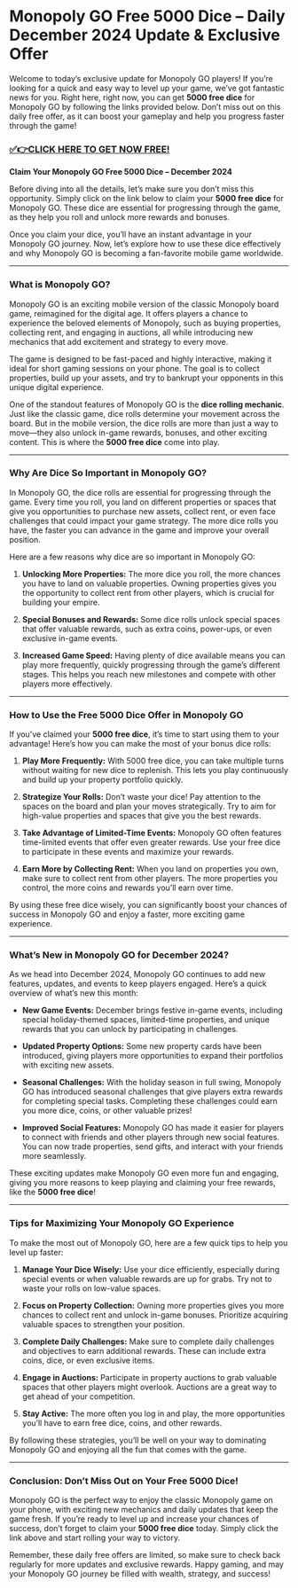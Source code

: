 # Monopoly GO Free 5000 Dice – Daily December 2024 Update & Exclusive Offer

Welcome to today’s exclusive update for Monopoly GO players! If you’re looking for a quick and easy way to level up your game, we’ve got fantastic news for you. Right here, right now, you can get **5000 free dice** for Monopoly GO by following the links provided below. Don’t miss out on this daily free offer, as it can boost your gameplay and help you progress faster through the game!

### [✅👉CLICK HERE TO GET NOW FREE!](https://freeforyou.xyz/monopoly/go/)

**Claim Your Monopoly GO Free 5000 Dice – December 2024**

Before diving into all the details, let’s make sure you don’t miss this opportunity. Simply click on the link below to claim your **5000 free dice** for Monopoly GO. These dice are essential for progressing through the game, as they help you roll and unlock more rewards and bonuses.

Once you claim your dice, you’ll have an instant advantage in your Monopoly GO journey. Now, let’s explore how to use these dice effectively and why Monopoly GO is becoming a fan-favorite mobile game worldwide.

---

### What is Monopoly GO?

Monopoly GO is an exciting mobile version of the classic Monopoly board game, reimagined for the digital age. It offers players a chance to experience the beloved elements of Monopoly, such as buying properties, collecting rent, and engaging in auctions, all while introducing new mechanics that add excitement and strategy to every move.

The game is designed to be fast-paced and highly interactive, making it ideal for short gaming sessions on your phone. The goal is to collect properties, build up your assets, and try to bankrupt your opponents in this unique digital experience.

One of the standout features of Monopoly GO is the **dice rolling mechanic**. Just like the classic game, dice rolls determine your movement across the board. But in the mobile version, the dice rolls are more than just a way to move—they also unlock in-game rewards, bonuses, and other exciting content. This is where the **5000 free dice** come into play.

---

### Why Are Dice So Important in Monopoly GO?

In Monopoly GO, the dice rolls are essential for progressing through the game. Every time you roll, you land on different properties or spaces that give you opportunities to purchase new assets, collect rent, or even face challenges that could impact your game strategy. The more dice rolls you have, the faster you can advance in the game and improve your overall position.

Here are a few reasons why dice are so important in Monopoly GO:

1. **Unlocking More Properties:** The more dice you roll, the more chances you have to land on valuable properties. Owning properties gives you the opportunity to collect rent from other players, which is crucial for building your empire.
  
2. **Special Bonuses and Rewards:** Some dice rolls unlock special spaces that offer valuable rewards, such as extra coins, power-ups, or even exclusive in-game events.

3. **Increased Game Speed:** Having plenty of dice available means you can play more frequently, quickly progressing through the game’s different stages. This helps you reach new milestones and compete with other players more effectively.

---

### How to Use the Free 5000 Dice Offer in Monopoly GO

If you’ve claimed your **5000 free dice**, it’s time to start using them to your advantage! Here’s how you can make the most of your bonus dice rolls:

1. **Play More Frequently:** With 5000 free dice, you can take multiple turns without waiting for new dice to replenish. This lets you play continuously and build up your property portfolio quickly.

2. **Strategize Your Rolls:** Don’t waste your dice! Pay attention to the spaces on the board and plan your moves strategically. Try to aim for high-value properties and spaces that give you the best rewards.

3. **Take Advantage of Limited-Time Events:** Monopoly GO often features time-limited events that offer even greater rewards. Use your free dice to participate in these events and maximize your rewards.

4. **Earn More by Collecting Rent:** When you land on properties you own, make sure to collect rent from other players. The more properties you control, the more coins and rewards you’ll earn over time.

By using these free dice wisely, you can significantly boost your chances of success in Monopoly GO and enjoy a faster, more exciting game experience.

---

### What’s New in Monopoly GO for December 2024?

As we head into December 2024, Monopoly GO continues to add new features, updates, and events to keep players engaged. Here’s a quick overview of what’s new this month:

- **New Game Events:** December brings festive in-game events, including special holiday-themed spaces, limited-time properties, and unique rewards that you can unlock by participating in challenges.
  
- **Updated Property Options:** Some new property cards have been introduced, giving players more opportunities to expand their portfolios with exciting new assets.

- **Seasonal Challenges:** With the holiday season in full swing, Monopoly GO has introduced seasonal challenges that give players extra rewards for completing special tasks. Completing these challenges could earn you more dice, coins, or other valuable prizes!

- **Improved Social Features:** Monopoly GO has made it easier for players to connect with friends and other players through new social features. You can now trade properties, send gifts, and interact with your friends more seamlessly.

These exciting updates make Monopoly GO even more fun and engaging, giving you more reasons to keep playing and claiming your free rewards, like the **5000 free dice**!

---

### Tips for Maximizing Your Monopoly GO Experience

To make the most out of Monopoly GO, here are a few quick tips to help you level up faster:

1. **Manage Your Dice Wisely:** Use your dice efficiently, especially during special events or when valuable rewards are up for grabs. Try not to waste your rolls on low-value spaces.

2. **Focus on Property Collection:** Owning more properties gives you more chances to collect rent and unlock in-game bonuses. Prioritize acquiring valuable spaces to strengthen your position.

3. **Complete Daily Challenges:** Make sure to complete daily challenges and objectives to earn additional rewards. These can include extra coins, dice, or even exclusive items.

4. **Engage in Auctions:** Participate in property auctions to grab valuable spaces that other players might overlook. Auctions are a great way to get ahead of your competition.

5. **Stay Active:** The more often you log in and play, the more opportunities you’ll have to earn free dice, coins, and other rewards.

By following these strategies, you’ll be well on your way to dominating Monopoly GO and enjoying all the fun that comes with the game.

---

### Conclusion: Don’t Miss Out on Your Free 5000 Dice!

Monopoly GO is the perfect way to enjoy the classic Monopoly game on your phone, with exciting new mechanics and daily updates that keep the game fresh. If you’re ready to level up and increase your chances of success, don’t forget to claim your **5000 free dice** today. Simply click the link above and start rolling your way to victory.

Remember, these daily free offers are limited, so make sure to check back regularly for more updates and exclusive rewards. Happy gaming, and may your Monopoly GO journey be filled with wealth, strategy, and success!
